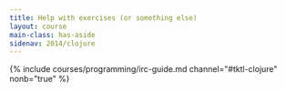 ```yaml
---
title: Help with exercises (or something else)
layout: course
main-class: has-aside
sidenav: 2014/clojure
---
```

{% include courses/programming/irc-guide.md channel="#tktl-clojure" nonb="true" %}